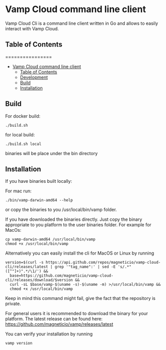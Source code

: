 # Vamp Cloud command line client

Vamp Cloud Cli is a command line client written in Go and allows to easily interact with Vamp Cloud.

## Table of Contents

================

- [Vamp Cloud command line client](#vamp-cloud-command-line-client)
    - [Table of Contents](#table-of-contents)
    - [Development](#development)
    - [Build](#build)
    - [Installation](#installation)

## Build

For docker build:

```shell
./build.sh
```

for local build:

```shell
./build.sh local
```

binaries will be place under the bin directory

## Installation

If you have binaries built locally:

For mac run:

```shell
./bin/vamp-darwin-amd64 --help
```

or copy the binaries to you /usr/local/bin/vamp folder.

If you have downloaded the binaries directly. Just copy the binary appropriate to you platform to the user binaries folder. For example for MacOs:

```shell
cp vamp-darwin-amd64 /usr/local/bin/vamp
chmod +x /usr/local/bin/vamp
```

Alternatively you can easily install the cli for MacOS or Linux by running

```shell
version=$(curl -s https://api.github.com/repos/magneticio/vamp-cloud-cli/releases/latest | grep '"tag_name":' | sed -E 's/.*"([^"]+)".*/\1/') &&
  base=https://github.com/magneticio/vamp-cloud-cli/releases/download/$version &&
  curl -sL $base/vamp-$(uname -s)-$(uname -m) >/usr/local/bin/vamp &&
  chmod +x /usr/local/bin/vamp
```

Keep in mind this command might fail, give the fact that the repository is private.

For general users it is recommended to download the binary for your platform.
The latest release can be found here:
https://github.com/magneticio/vamp/releases/latest

You can verify your installation by running

```
vamp version
```


